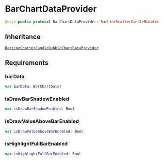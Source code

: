 # BarChartDataProvider

``` swift
@objc public protocol BarChartDataProvider: BarLineScatterCandleBubbleChartDataProvider
```

## Inheritance

[`BarLineScatterCandleBubbleChartDataProvider`](/BarLineScatterCandleBubbleChartDataProvider)

## Requirements

### barData

``` swift
var barData: BarChartData?
```

### isDrawBarShadowEnabled

``` swift
var isDrawBarShadowEnabled: Bool
```

### isDrawValueAboveBarEnabled

``` swift
var isDrawValueAboveBarEnabled: Bool
```

### isHighlightFullBarEnabled

``` swift
var isHighlightFullBarEnabled: Bool
```
